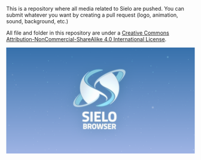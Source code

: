 This is a repository where all media related to Sielo are pushed. You can submit whatever you want by creating a pull request (logo, animation, sound, background, etc.)

All file and folder in this repository are under a [Creative Commons Attribution-NonCommercial-ShareAlike 4.0 International License](http://creativecommons.org/licenses/by-nc-sa/4.0/).

![Background](https://github.com/SieloBrowser/sielo-media/blob/master/branding/desktop-backgrounds/sielo-desktopBG1.png) 